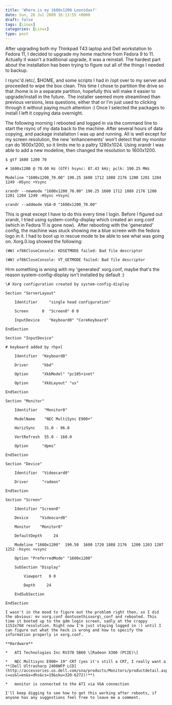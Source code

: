 ```yaml
---
title: 'Where is my 1600x1200 Leonidas?'
date: Sun, 26 Jul 2009 16:13:55 +0000
draft: false
tags: [Linux]
categories: [Linux]
type: post
---
```


After upgrading both my Thinkpad T43 laptop and Dell workstation to Fedora 11, I decided to upgrade my home machine from Fedora 9 to 11. Actually it wasn't a traditional upgrade, it was a reinstall. The hardest part about the installation has been trying to figure out all of the things I needed to backup.

I rsync'd /etc/, $HOME, and some scripts I had in /opt over to my server and proceeded to wipe the box clean. This time I chose to partition the drive so that /home is in a separate partition, hopefully this will make it easier to upgrade/install in the future.  The installer seemed more streamlined than previous versions, less questions, either that or I'm just used to clicking through it without paying much attention :) Once I selected the packages to install I left it copying data overnight.

The following morning I rebooted and logged in via the command line to start the rsync of my data back to the machine. After several hours of data copying, and package installation I was up and running. All is well except for my screen resolution, the new 'enhancements' won't detect that my monitor can do 1600x1200, so it limits me to a paltry 1280x1024. Using xrandr I was able to add a new modeline, then changed the resolution to 1600x1200.

`$ gtf 1600 1200 70`

`# 1600x1200 @ 70.00 Hz (GTF) hsync: 87.43 kHz; pclk: 190.25 MHz`

`Modeline "1600x1200_70.00" 190.25 1600 1712 1888 2176 1200 1201 1204 1249 -HSync +Vsync`

`xrandr --newmode "1600x1200_70.00" 190.25 1600 1712 1888 2176 1200 1201 1204 1249 -HSync +Vsync`

`xrandr --addmode VGA-0 "1600x1200_70.00"`

This is great except I have to do this every time I login. Before I figured out xrandr, I tried using system-config-display which created an xorg.conf (which in Fedora 11 is gone now).  After rebooting with the 'generated' config, the machine was stuck showing me a blue screen with the fedora logo in it. I had to boot up in rescue mode to be able to see what was going on. Xorg.0.log showed the following:

`(WW) xf86CloseConsole: KDSETMODE failed: Bad file descriptor`

`(WW) xf86CloseConsole: VT_GETMODE failed: Bad file descriptor`

Hrm something is wrong with my 'generated' xorg.conf, maybe that's the reason system-config-display isn't installed by default :)

```
\# Xorg configuration created by system-config-display

Section "ServerLayout"

    Identifier     "single head configuration"

    Screen      0  "Screen0" 0 0

    InputDevice    "Keyboard0" "CoreKeyboard"

EndSection

Section "InputDevice"

# keyboard added by rhpxl

    Identifier  "Keyboard0"

    Driver      "kbd"

    Option      "XkbModel" "pc105+inet"

    Option      "XkbLayout" "us"

EndSection

Section "Monitor"

    Identifier   "Monitor0"

    ModelName    "NEC MultiSync E900+"

    HorizSync    31.0 - 96.0

    VertRefresh  55.0 - 160.0

    Option      "dpms"

EndSection

Section "Device"

    Identifier  "Videocard0"

    Driver      "radeon"

EndSection

Section "Screen"

    Identifier "Screen0"

    Device     "Videocard0"

    Monitor    "Monitor0"

    DefaultDepth     24

    Modeline "1600x1200"  190.50  1600 1720 1888 2176  1200 1203 1207 1252 -hsync +vsync

    Option "PreferredMode" "1600x1200"

    SubSection "Display"

        Viewport   0 0

        Depth     24

    EndSubSection

EndSection

I wasn't in the mood to figure out the problem right then, so I did the obvious: mv xorg.conf dontusethisxorg\_conf and rebooted. This time it booted up to the gdm login screen, sadly at the crappy 1152x768 resolution. Right now I'm just staying logged in :) until I can figure out what the heck is wrong and how to specify the information properly in xorg.conf.

**Hardware**

*   ATI Technologies Inc RV370 5B60 \[Radeon X300 (PCIE)\]

*   NEC Multisync E900+ 19" CRT (yes it's still a CRT, I really want a **[Dell Ultrasharp 2408WFP LCD](http://accessories.us.dell.com/sna/products/Monitors/productdetail.aspx?c=us&l=en&s=dhs&cs=19&sku=320-6272)!**)

*   monitor is connected to the ATI via VGA connection

I'll keep digging to see how to get this working after reboots, if anyone has any suggestions feel free to leave me a comment.


```